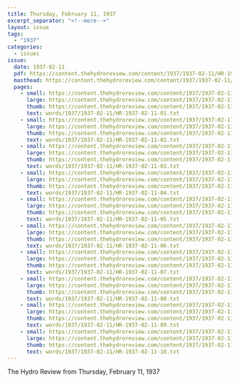 ```yaml
---
title: Thursday, February 11, 1937
excerpt_separator: "<!--more-->"
layout: issue
tags:
  - "1937"
categories:
  - issues
issue:
  date: 1937-02-11
  pdf: https://content.thehydroreview.com/content/1937/1937-02-11/HR-1937-02-11.pdf
  masthead: https://content.thehydroreview.com/content/1937/1937-02-11/masthead/HR-1937-02-11.jpg
  pages:
    - small: https://content.thehydroreview.com/content/1937/1937-02-11/small/HR-1937-02-11-01.jpg
      large: https://content.thehydroreview.com/content/1937/1937-02-11/large/HR-1937-02-11-01.jpg
      thumb: https://content.thehydroreview.com/content/1937/1937-02-11/thumbnails/HR-1937-02-11-01.jpg
      text: words/1937/1937-02-11/HR-1937-02-11-01.txt
    - small: https://content.thehydroreview.com/content/1937/1937-02-11/small/HR-1937-02-11-02.jpg
      large: https://content.thehydroreview.com/content/1937/1937-02-11/large/HR-1937-02-11-02.jpg
      thumb: https://content.thehydroreview.com/content/1937/1937-02-11/thumbnails/HR-1937-02-11-02.jpg
      text: words/1937/1937-02-11/HR-1937-02-11-02.txt
    - small: https://content.thehydroreview.com/content/1937/1937-02-11/small/HR-1937-02-11-03.jpg
      large: https://content.thehydroreview.com/content/1937/1937-02-11/large/HR-1937-02-11-03.jpg
      thumb: https://content.thehydroreview.com/content/1937/1937-02-11/thumbnails/HR-1937-02-11-03.jpg
      text: words/1937/1937-02-11/HR-1937-02-11-03.txt
    - small: https://content.thehydroreview.com/content/1937/1937-02-11/small/HR-1937-02-11-04.jpg
      large: https://content.thehydroreview.com/content/1937/1937-02-11/large/HR-1937-02-11-04.jpg
      thumb: https://content.thehydroreview.com/content/1937/1937-02-11/thumbnails/HR-1937-02-11-04.jpg
      text: words/1937/1937-02-11/HR-1937-02-11-04.txt
    - small: https://content.thehydroreview.com/content/1937/1937-02-11/small/HR-1937-02-11-05.jpg
      large: https://content.thehydroreview.com/content/1937/1937-02-11/large/HR-1937-02-11-05.jpg
      thumb: https://content.thehydroreview.com/content/1937/1937-02-11/thumbnails/HR-1937-02-11-05.jpg
      text: words/1937/1937-02-11/HR-1937-02-11-05.txt
    - small: https://content.thehydroreview.com/content/1937/1937-02-11/small/HR-1937-02-11-06.jpg
      large: https://content.thehydroreview.com/content/1937/1937-02-11/large/HR-1937-02-11-06.jpg
      thumb: https://content.thehydroreview.com/content/1937/1937-02-11/thumbnails/HR-1937-02-11-06.jpg
      text: words/1937/1937-02-11/HR-1937-02-11-06.txt
    - small: https://content.thehydroreview.com/content/1937/1937-02-11/small/HR-1937-02-11-07.jpg
      large: https://content.thehydroreview.com/content/1937/1937-02-11/large/HR-1937-02-11-07.jpg
      thumb: https://content.thehydroreview.com/content/1937/1937-02-11/thumbnails/HR-1937-02-11-07.jpg
      text: words/1937/1937-02-11/HR-1937-02-11-07.txt
    - small: https://content.thehydroreview.com/content/1937/1937-02-11/small/HR-1937-02-11-08.jpg
      large: https://content.thehydroreview.com/content/1937/1937-02-11/large/HR-1937-02-11-08.jpg
      thumb: https://content.thehydroreview.com/content/1937/1937-02-11/thumbnails/HR-1937-02-11-08.jpg
      text: words/1937/1937-02-11/HR-1937-02-11-08.txt
    - small: https://content.thehydroreview.com/content/1937/1937-02-11/small/HR-1937-02-11-09.jpg
      large: https://content.thehydroreview.com/content/1937/1937-02-11/large/HR-1937-02-11-09.jpg
      thumb: https://content.thehydroreview.com/content/1937/1937-02-11/thumbnails/HR-1937-02-11-09.jpg
      text: words/1937/1937-02-11/HR-1937-02-11-09.txt
    - small: https://content.thehydroreview.com/content/1937/1937-02-11/small/HR-1937-02-11-10.jpg
      large: https://content.thehydroreview.com/content/1937/1937-02-11/large/HR-1937-02-11-10.jpg
      thumb: https://content.thehydroreview.com/content/1937/1937-02-11/thumbnails/HR-1937-02-11-10.jpg
      text: words/1937/1937-02-11/HR-1937-02-11-10.txt
---
```


The Hydro Review from Thursday, February 11, 1937

<!--more-->

